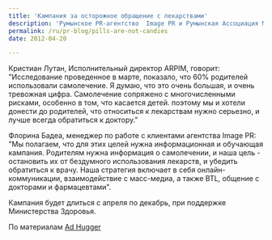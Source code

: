 ```yaml
---
title: 'Кампания за осторожное обращение с лекарствами'
description: 'Румынское PR-агентство  Image PR и Румынская Ассоциация Международных Производителей Лекарство (ARPIM) запустили программу под названием "Таблетки - не конфетки". Эта кампания призвана  повысить уровень информированности людей вс вопросе самолечения, и особенно, предупредить родителей о риске, которому они подвергают детей, давая им какие-то лекарства не проконсультировавшись с врачом.'
permalink: /ru/pr-blog/pills-are-not-candies
date: 2012-04-20

---
```


Кристиан Лутан, Исполнительный директор ARPIM, говорит: "Исследование проведенное в марте, показало, что 60% родителей использовали самолечение. Я думаю, что это очень большая, и очень тревожная цифра. Самолечение сопряжено с многочисленными рисками, особенно в том, что касается детей. поэтому мы и хотели донести до родителей, что относиться к лекарствам нужно серьезно, и лучше всегда обратиться к доктору."

Флорина Бадеа, менеджер по работе с клиентами агентства Image PR: "Мы полагаем, что для этих целей нужна информационная и обучающая кампания. Родителям нужна информация о самолечении, и наша цель - остановить их от бездумного использования лекарств, и убедить обратиться к врачу. Наша стратегия включает в себя онлайн-коммуникации, взаимодействие с  масс-медиа, а также BTL, общение с докторами и фармацевтами".

Кампания будет длиться с апреля по декабрь, при поддержке Министерства Здоровья.

По материалам <a href="http://www.adhugger.net/2012/04/20/image-pr-and-romanian-medicine-producers-launched-a-csr-campaign-pills-arent-candies/">Ad Hugger</a>

